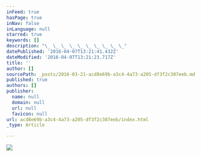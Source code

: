 ```yaml
---
inFeed: true
hasPage: true
inNav: false
inLanguage: null
starred: true
keywords: []
description: "\_ \_ \_ \_ \_ \_ \_ \_ \_ \_"
datePublished: '2016-04-07T13:21:41.432Z'
dateModified: '2016-04-07T13:21:23.717Z'
title: ''
author: []
sourcePath: _posts/2016-03-21-acd8e69b-a3c4-4a73-a205-df3f2c307eeb.md
published: true
authors: []
publisher:
  name: null
  domain: null
  url: null
  favicon: null
url: acd8e69b-a3c4-4a73-a205-df3f2c307eeb/index.html
_type: Article

---
```

![](https://the-grid-user-content.s3-us-west-2.amazonaws.com/eb344895-c8b3-463f-b970-ceb06ed46561.jpg)